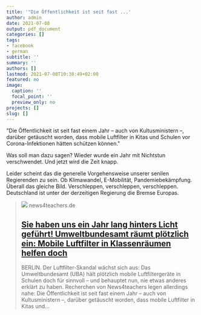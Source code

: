 ```yaml
---
title: '"Die Öffentlichkeit ist seit fast ...'
author: admin
date: 2021-07-08
output: pdf_document
categories: []
tags:
- facebook
- german
subtitle: ''
summary: ''
authors: []
lastmod: 2021-07-08T10:38:49+02:00
featured: no
image:
  caption: ''
  focal_point: ''
  preview_only: no
projects: []
slug: []
---
```

"Die Öffentlichkeit ist seit fast einem Jahr – auch von Kultusministern –, darüber getäuscht worden, dass mobile Luftfilter in Kitas und Schulen vor Corona-Infektionen hätten schützen können."

Was soll man dazu sagen? Wieder wurde ein Jahr mit Nichtstun verschwendet. Und jetzt wird die Zeit knapp. 

Leider scheint das die generelle Vorgehensweise unserer senilen Regierenden zu sein. Ob Klimawandel, E-Mobilität, Pandemiebekämpfung. Überall das gleiche Bild. Verschleppen, verschleppen, verschleppen. Deutschland ist unter der derzeitigen Regierung die Bremse Europas.
> [![](https://www.news4teachers.de/wp-content/uploads/Luftfilter8-e1622799853992.jpg)](https://www.news4teachers.de/2021/07/sie-haben-uns-monatelang-hinters-licht-gefuehrt-umweltbundesamt-raeumt-ploetzlich-ein-mobile-luftfilter-in-klassenraeumen-wirken-doch/)
> news4teachers.de
> ## [Sie haben uns ein Jahr lang hinters Licht geführt! Umweltbundesamt räumt plötzlich ein: Mobile Luftfilter in Klassenräumen helfen doch](https://www.news4teachers.de/2021/07/sie-haben-uns-monatelang-hinters-licht-gefuehrt-umweltbundesamt-raeumt-ploetzlich-ein-mobile-luftfilter-in-klassenraeumen-wirken-doch/)
>
>BERLIN. Der Luftfilter-Skandal wächst sich aus: Das Umweltbundesamt (UBA) hält plötzlich mobile Luftfiltergeräte in Schulen doch für sinnvoll – und behauptet nun, nie etwas anderes erklärt zu haben. Recherchen von News4teachers legen allerdings nahe: Die Öffentlichkeit ist seit fast einem Jahr – auch von Kultusministern –, darüber getäuscht worden, dass mobile Luftfilter in Kitas und...

